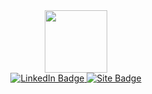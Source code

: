 <div id="header" align="center">
  <img src="https://media.giphy.com/media/M9gbBd9nbDrOTu1Mqx/giphy.gif" height=100 style="object-fit: none">
  <div id="badges">
  <a href="https://www.linkedin.com/in/snezhig/?lipi=urn%3Ali%3Apage%3Ad_flagship3_profile_view_base%3BquMxmhY0Te6aRk0eZ1Cjjg%3D%3D">
    <img src="https://img.shields.io/badge/LinkedIn-blue?style=for-the-badge&logo=linkedin&logoColor=white" alt="LinkedIn Badge"/>
  </a>
    <a href="https://snezhig.ru">
      <img src="https://img.shields.io/badge/-snezhig.ru-red?style=for-the-badge" alt="Site Badge"/>
    </a>
</div>
  <img src="https://komarev.com/ghpvc/?username=snezhige&style=flat-square&color=blue" alt=""/>
</div>
 

<!--
**Snezhig/snezhig** is a ✨ _special_ ✨ repository because its `README.md` (this file) appears on your GitHub profile.

Here are some ideas to get you started:

- 🔭 I’m currently working on ...
- 🌱 I’m currently learning ...
- 👯 I’m looking to collaborate on ...
- 🤔 I’m looking for help with ...
- 💬 Ask me about ...
- 📫 How to reach me: ...
- 😄 Pronouns: ...
- ⚡ Fun fact: ...
-->
